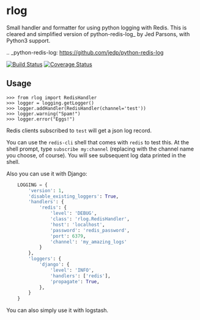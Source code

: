 rlog
====

Small handler and formatter for using python logging with Redis.
This is cleared and simplified version of python-redis-log_ by Jed Parsons, with Python3 support.

.. _python-redis-log: https://github.com/jedp/python-redis-log

[![Build Status](https://travis-ci.org/lobziik/rlog.svg?branch=master)](https://travis-ci.org/lobziik/rlog)
[![Coverage Status](https://coveralls.io/repos/lobziik/rlog/badge.png?branch=master)](https://coveralls.io/r/lobziik/rlog?branch=master)


Usage
-----

    >>> from rlog import RedisHandler
    >>> logger = logging.getLogger()
    >>> logger.addHandler(RedisHandler(channel='test'))
    >>> logger.warning("Spam!")
    >>> logger.error("Eggs!")

Redis clients subscribed to ``test`` will get a json log record.

You can use the ``redis-cli`` shell that comes with ``redis`` to test this.  At
the shell prompt, type ``subscribe my:channel`` (replacing with the channel
name you choose, of course).  You will see subsequent log data printed in the
shell.


Also you can use it with Django:
```Python
    LOGGING = {
        'version': 1,
        'disable_existing_loggers': True,
        'handlers': {
            'redis': {
                'level': 'DEBUG',
                'class': 'rlog.RedisHandler',
                'host': 'localhost',
                'password': 'redis_password',
                'port': 6379,
                'channel': 'my_amazing_logs'
            }
        },
        'loggers': {
            'django': {
                'level': 'INFO',
                'handlers': ['redis'],
                'propagate': True,
            },
        }
    }
```

You can also simply use it with logstash.
